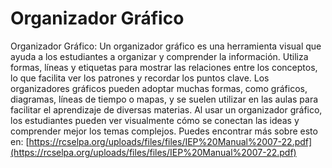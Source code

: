 # Organizador Gráfico
Organizador Gráfico: Un organizador gráfico es una herramienta visual que ayuda a los estudiantes a organizar y comprender la información. Utiliza formas, líneas y etiquetas para mostrar las relaciones entre los conceptos, lo que facilita ver los patrones y recordar los puntos clave. Los organizadores gráficos pueden adoptar muchas formas, como gráficos, diagramas, líneas de tiempo o mapas, y se suelen utilizar en las aulas para facilitar el aprendizaje de diversas materias. Al usar un organizador gráfico, los estudiantes pueden ver visualmente cómo se conectan las ideas y comprender mejor los temas complejos.
Puedes encontrar más sobre esto en: [https://rcselpa.org/uploads/files/files/IEP%20Manual%2007-22.pdf](https://rcselpa.org/uploads/files/files/IEP%20Manual%2007-22.pdf)